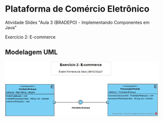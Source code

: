 # Plataforma de Comércio Eletrônico

Atividade Slides "Aula 3 (BRADEPO) - Implementando Componentes em Java"

Exercício 2: E-commerce

## Modelagem UML

![E-commmerce - Diagrama de Componentes em UML](componentDiagramUML/exercicio2_ecommerce.jpg)

